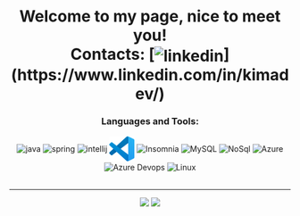 <h1 align="center">
Welcome to my page, nice to meet you! 
<br/>
Contacts: [<img align="center" alt="linkedin" width="60px" src="https://icon-icons.com/icons2/134/PNG/64/linkedin_socialnetwork_20684.png" />](https://www.linkedin.com/in/kimadev/)
</h1>

<div align="center">


### Languages and Tools:

<img align="center" alt="java" width="50px" src="https://img.icons8.com/color/48/000000/java-coffee-cup-logo.png" />
<img align="center" alt="spring" width="50px" src="https://img.icons8.com/color/48/000000/spring-logo.png" />
<img align="center" alt="intellij" width="50px" src="https://img.icons8.com/color/48/000000/intellij-idea.png" />
<img align="center" alt="Visual Studio Code" width="45px" src="https://raw.githubusercontent.com/github/explore/80688e429a7d4ef2fca1e82350fe8e3517d3494d/topics/visual-studio-code/visual-studio-code.png" />
<img  align="center" alt="Insomnia" width="50px" src="https://seeklogo.com/images/I/insomnia-logo-A35E09EB19-seeklogo.com.png"/>
<img align="center" alt="MySQL" width="50px" src="https://budougumi0617.github.io/logos/mysql.png" />
<img align="center" alt="NoSql" width="50px" src="https://sqlplayer.net/wp-content/uploads/2020/01/azure-cosmos-db-300x300.png" />
<img align="center" alt="Azure" width="45px" src="https://img.icons8.com/fluency/48/000000/azure-1.png" />
<img align="center" alt="Azure Devops" width="45px" src="https://img.icons8.com/external-tal-revivo-shadow-tal-revivo/48/000000/external-development-experience-through-the-native-integrations-of-azure-with-visual-studio-logo-shadow-tal-revivo.png" />
<img align="center" alt="Linux" width="50px" src="https://img.icons8.com/color/48/000000/linux.png" />

<br />
<br />

---------------- 
<img height="180em" src="https://github-readme-stats.vercel.app/api?username=kimadev&show_icons=true&theme=tokyonight"/>
 
<img height="180em" src="https://github-readme-stats.vercel.app/api/top-langs/?username=kimadev&layout=compact&show_icons=true&theme=tokyonight&hide=scss,css,html"/>
 
</div>
